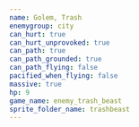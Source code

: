 ```yaml
---
name: Golem, Trash
enemygroup: city
can_hurt: true
can_hurt_unprovoked: true
can_path: true
can_path_grounded: true
can_path_flying: false
pacified_when_flying: false
massive: true
hp: 9
game_name: enemy_trash_beast
sprite_folder_name: trashbeast
---
```

